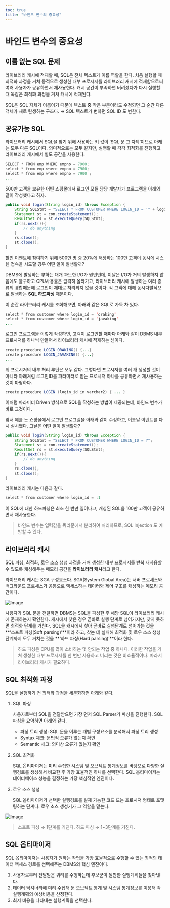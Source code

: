 ```yaml
---
toc: true
title: "바인드 변수의 중요성"
---
```

# 바인드 변수의 중요성

## 이름 없는 SQL 문제

라이브러리 캐시에 적재할 때, SQL은 전체 텍스트가 이름 역할을 한다. 처음 실행할 때 최적화 과정을 거쳐 동적으로 생성한 내부 프로시저를 라이브러리 캐시에 적재함으로써 여러 사용자가 공유하면서 재사용한다. 캐시 공간이 부족하면 버려졌다가 다시 실행할 때 똑같은 최적화 과정을 거쳐 캐시에 적재된다.

SQL은 SQL 자체가 이름이기 때문에 텍스트 중 작은 부분이라도 수정되면 그 순간 다른 객체가 새로 탄생하는 구조다. → SQL 텍스트가 변하면 SQL ID 도 변한다.

## 공유가능 SQL

라이브러리 캐시에서 SQL을 찾기 위해 사용하는 키 값이 ‘SQL 문 그 자체’이므로 아래는 모두 다른 SQL이다. 의미적으로는 모두 같지만, 실행할 때 각각 최적화를 진행하고 라이브러리 캐시에서 별도 공간을 사용한다.

```java
SELECT * FROM emp WHERE empno = 7900;
select * from emp where empno = 7900;
select * from emp where empno = 7900 ;
...
```

500만 고객을 보유한 어떤 쇼핑몰에서 로그인 모듈 담당 개발자가 프로그램을 아래와 같이 작성했다고 하자.

```java
public void login(String login_id) throws Exception {
	String SQLStmt = "SELECT * FROM CUSTOMER WHERE LOGIN_ID = '" + login_id + "'";
	Statement st = con.createStatement();
	ResultSet rs = st.executeQuery(SQLStmt);
	if(rs.next()){
		// do anything
	}
	rs.close();
	st.close();
}
```

할인 이벤트에 참여하기 위해 500만 명 중 20%에 해당하는 100만 고객이 동시에 시스템 접속을 시도할 경우 어떤 일이 발생할까?

DBMS에 발생하는 부하는 대개 과도한 I/O가 원인인데, 이날은 I/O가 거의 발생하지 않음에도 불구하고 CPU사용률은 급격히 올라가고, 라이브러리 캐시에 발생하는 여러 종류의 경합때문에 로그인이 제대로 처리되지 않을 것이다. 각 고객에 대해 동시다발적으로 발생하는 **SQL 하드파싱** 때문이다.

이 순간 라이브러리 캐시를 조회해보면, 아래와 같은 SQL로 가득 차 있다.

```java
select * from customer where login_id = 'oraking'
select * from customer where login_id = 'javaking'
...
```

로그인 프로그램을 이렇게 작성하면, 고객이 로그인할 때마다 아래와 같이 DBMS 내부 프로시저를 하나씩 만들어서 라이브러리 캐시에 적재하는 셈이다.

```java
create procedure LOGIN_ORAKING() {...}
create procedure LOGIN_JAVAKING() {...}
...
```

위 프로시저의 내부 처리 루틴은 모두 같다. 그렇다면 프로시저를 여러 개 생성할 것이 아니라 아래처럼 로그인ID를 파라미터로 받는 프로시저 하나를 공유하면서 재사용하는 것이 마땅하다.

```java
create procedure LOGIN (login_id in varchar2) { ... }
```

이처럼 파라미터 Driven 방식으로 SQL을 작성하는 방법이 제공되는데, 바인드 변수가 바로 그것이다.

앞서 예를 든 쇼핑몰에서 로그인 프로그램을 아래와 같이 수정하고, 이튿날 이벤트를 다시 실시했다. 그날은 어떤 일이 발생할까?

```java
public void login(String login_id) throws Exception {
	String SQLStmt = "SELECT * FROM CUSTOMER WHERE LOGIN_ID = ?";
	Statement st = con.createStatement();
	ResultSet rs = st.executeQuery(SQLStmt);
	if(rs.next()){
		// do anything
	}
	rs.close();
	st.close();
}
```

라이브러리 캐시는 다음과 같다.

```java
select * from customer where login_id = :1
```

이 SQL에 대한 하드파싱은 최초 한 번만 일어나고, 캐싱된 SQL을 100만 고객이 공유하면서 재사용한다.

> 바인드 변수는 입력값을 쿼리문에서 분리하여 처리하므로, SQL Injection 도 예방할 수 있다.
>

## 라이브러리 캐시

SQL 파싱, 최적화, 로우 소스 생성 과정을 거쳐 생성한 내부 프로시저를 반복 재사용할 수 있도록 캐싱해두는 메모리 공간을 **라이브러리 캐시**라고 한다.

라이브러리 캐시는 SGA 구성요소다. SGA(System Global Area)는 서버 프로세스와 백그라운드 프로세스가 공통으로 액세스하는 데이터와 제어 구조를 캐싱하는 메모리 공간이다.

![Image](https://github.com/user-attachments/assets/12dc3ad3-197b-43b5-a044-3b2a74afb104)

사용자가 SQL 문을 전달하면 DBMS는 SQL을 파싱한 후 해당 SQL이 라이브러리 캐시에 존재하는지 확인한다. 캐시에서 찾은 경우 곧바로 실행 단계로 넘어가지만, 찾지 못하면 최적화 단계를 거친다. SQL을 캐시에서 찾아 곧바로 실행단계로 넘어가는 것을 **‘소프트 파싱(Soft parsing)’**이라 하고, 찾는 데 실패해 최적화 및 로우 소스 생성 단계까지 모두 거치는 것을 **‘하드 파싱(Hard parsing)’**이라 한다.

> 하드 파싱은 CPU를 많이 소비하는 몇 안되는 작업 중 하나다.
이러한 작업을 거쳐 생성한 내부 프로시저를 한 번만 사용하고 버리는 것은 비효율적이다. 따라서 라이브러리 캐시가 필요하다.
>

## SQL 최적화 과정

SQL을 실행하기 전 최적화 과정을 세분화하면 아래와 같다.

1. SQL 파싱

   사용자로부터 SQL을 전달받으면 가장 먼저 SQL Parser가 파싱을 진행한다. SQL 파싱을 요약하면 아래와 같다.

    - 파싱 트리 생성: SQL 문을 이루는 개별 구성요소를 분석해서 파싱 트리 생성
    - Syntax 체크: 문법적 오류가 없는지 확인
    - Semantic 체크: 의미상 오류가 없는지 확인
2. SQL 최적화

   SQL 옵티마이저는 미리 수집한 시스템 및 오브젝트 통계정보를 바탕으로 다양한 실행경로를 생성해서 비교한 후 가장 효율적인 하나를 선택한다. SQL 옵티마이저는 데이터베이스 성능을 결정하는 가장 핵심적인 엔진이다.

3. 로우 소스 생성

   SQL 옵티마이저가 선택한 실행경로를 실제 가능한 코드 또는 프로시저 형태로 포맷팅하는 단계다. 로우 소스 생성기가 그 역할을 맡는다.


![Image](https://github.com/user-attachments/assets/2c82d190-5d1a-436a-8822-2850f3754bfe)

> 소프트 파싱 → 1단계를 거친다.
하드 파싱 → 1~3단계를 거친다.
>

## SQL 옵티마이저

SQL 옵티마이저는 사용자가 원하는 작업을 가장 효율적으로 수행할 수 있는 최적의 데이터 액세스 경로를 선택해주는 DBMS의 핵심 엔진이다.

1. 사용자로부터 전달받은 쿼리를 수행하는데 후보군이 될만한 실행계획들을 찾아낸다.
2. 데이터 딕셔너리에 미리 수집해 둔 오브젝트 통계 및 시스템 통계정보를 이용해 각 실행계획의 예상비용을 산정한다.
3. 최저 비용을 나타내는 실행계획을 선택한다.